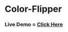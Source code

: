 ﻿# Color-Flipper
### Live Demo = [Click Here](https://6503608da24bc400a12081a1--regal-platypus-52c9ae.netlify.app/)
